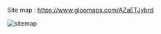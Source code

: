 Site map : https://www.gloomaps.com/AZaETJybrd 

                    


![sitemap](https://github.com/DasunNirmal/CSS-Assignment-06/assets/139765329/5b63473b-45fa-4305-ba0f-723988cec498)












          
